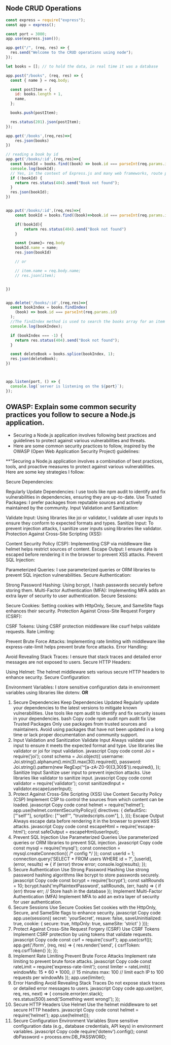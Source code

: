 ## Node CRUD Operations

```js
const express = require("express");
const app = express();

const port = 3000;
app.use(express.json());

app.get("/", (req, res) => {
  res.send("Welcome to the CRUD operations using node");
});

let books = []; // to hold the data, in real time it was a database

app.post("/books", (req, res) => {
  const { name } = req.body;

  const postItem = {
    id: books.length + 1,
    name,
  };

  books.push(postItem);

  res.status(201).json(postItem);
});

app.get('/books',(req,res)=>{
    res.json(books)
})

// reading a book by id
app.get('/books/:id',(req,res)=>{
  const bookId = books.find((book) => book.id === parseInt(req.params.id));
  console.log(bookId);
  // Yes, in the context of Express.js and many web frameworks, route parameters are always treated as strings. Even though the URL contains a number (e.g., GET /items/2), when this parameter is extracted by Express.js, it is handled as a string.
  if (!bookId) {
    return res.status(404).send("Book not found");
  }
  res.json(bookId);
})


app.put('/books/:id',(req,res)=>{
    const bookId = books.find((book)=>book.id === parseInt(req.params.id))

    if(!bookId){
        return res.status(404).send("Book not found")
    }

    const {name}= req.body
    bookId.name = name;
    res.json(bookId)

    // or 

    // item.name = req.body.name;
    // res.json(item);


})


app.delete('/books/:id',(req,res)=>{
  const bookIndex = books.findIndex(
    (book) => book.id === parseInt(req.params.id)
  );
  //The findIndex method is used to search the books array for an item with the matching id.
  console.log(bookIndex);

  if (bookIndex === -1) {
    return res.status(404).send("Book not found");
  }

  const deleteBook = books.splice(bookIndex, 1);
  res.json(deleteBook);
})



app.listen(port, () => {
  console.log(`server is listening on the ${port}`);
});

```

## OWASP: Explain some common security practices you follow to secure a Node.js application.

- Securing a Node.js application involves following best practices and guidelines to protect against various vulnerabilities and threats.
- Here are some common security practices to follow, inspired by the OWASP (Open Web Application Security Project) guidelines:


**"Securing a Node.js application involves a combination of best practices, tools, and proactive measures to protect against various vulnerabilities. Here are some key strategies I follow:

Secure Dependencies:

Regularly Update Dependencies: I use tools like npm audit to identify and fix vulnerabilities in dependencies, ensuring they are up-to-date.
Use Trusted Packages: I prefer packages from reputable sources and actively maintained by the community.
Input Validation and Sanitization:

Validate Input: Using libraries like joi or validator, I validate all user inputs to ensure they conform to expected formats and types.
Sanitize Input: To prevent injection attacks, I sanitize user inputs using libraries like validator.
Protection Against Cross-Site Scripting (XSS):

Content Security Policy (CSP): Implementing CSP via middleware like helmet helps restrict sources of content.
Escape Output: I ensure data is escaped before rendering it in the browser to prevent XSS attacks.
Prevent SQL Injection:

Parameterized Queries: I use parameterized queries or ORM libraries to prevent SQL injection vulnerabilities.
Secure Authentication:

Strong Password Hashing: Using bcrypt, I hash passwords securely before storing them.
Multi-Factor Authentication (MFA): Implementing MFA adds an extra layer of security to user authentication.
Secure Sessions:

Secure Cookies: Setting cookies with HttpOnly, Secure, and SameSite flags enhances their security.
Protection Against Cross-Site Request Forgery (CSRF):

CSRF Tokens: Using CSRF protection middleware like csurf helps validate requests.
Rate Limiting:

Prevent Brute Force Attacks: Implementing rate limiting with middleware like express-rate-limit helps prevent brute force attacks.
Error Handling:

Avoid Revealing Stack Traces: I ensure that stack traces and detailed error messages are not exposed to users.
Secure HTTP Headers:

Using Helmet: The helmet middleware sets various secure HTTP headers to enhance security.
Secure Configuration:

Environment Variables: I store sensitive configuration data in environment variables using libraries like dotenv.
        **OR**


1. Secure Dependencies
Keep Dependencies Updated
Regularly update your dependencies to the latest versions to mitigate known vulnerabilities.
Use tools like npm audit to identify and fix security issues in your dependencies.
bash
Copy code
npm audit
npm audit fix
Use Trusted Packages
Only use packages from trusted sources and maintainers.
Avoid using packages that have not been updated in a long time or lack proper documentation and community support.
2. Input Validation and Sanitization
Validate Input
Always validate user input to ensure it meets the expected format and type.
Use libraries like validator or joi for input validation.
javascript
Copy code
const Joi = require('joi');
const schema = Joi.object({
  username: Joi.string().alphanum().min(3).max(30).required(),
  password: Joi.string().pattern(new RegExp('^[a-zA-Z0-9]{3,30}$')).required(),
});
Sanitize Input
Sanitize user input to prevent injection attacks.
Use libraries like validator to sanitize input.
javascript
Copy code
const validator = require('validator');
const sanitizedInput = validator.escape(userInput);
3. Protect Against Cross-Site Scripting (XSS)
Use Content Security Policy (CSP)
Implement CSP to control the sources from which content can be loaded.
javascript
Copy code
const helmet = require('helmet');
app.use(helmet.contentSecurityPolicy({
  directives: {
    defaultSrc: ["'self'"],
    scriptSrc: ["'self'", "trustedscripts.com"],
  },
}));
Escape Output
Always escape data before rendering it in the browser to prevent XSS attacks.
javascript
Copy code
const escapeHtml = require('escape-html');
const safeOutput = escapeHtml(userInput);
4. Prevent SQL Injection
Use Parameterized Queries
Use parameterized queries or ORM libraries to prevent SQL injection.
javascript
Copy code
const mysql = require('mysql');
const connection = mysql.createConnection({ /* config */ });
const userId = 1;
connection.query('SELECT * FROM users WHERE id = ?', [userId], (error, results) => {
  if (error) throw error;
  console.log(results);
});
5. Secure Authentication
Use Strong Password Hashing
Use strong password hashing algorithms like bcrypt to store passwords securely.
javascript
Copy code
const bcrypt = require('bcrypt');
const saltRounds = 10;
bcrypt.hash('myPlaintextPassword', saltRounds, (err, hash) => {
  if (err) throw err;
  // Store hash in the database
});
Implement Multi-Factor Authentication (MFA)
Implement MFA to add an extra layer of security for user authentication.
6. Secure Sessions
Use Secure Cookies
Set cookies with the HttpOnly, Secure, and SameSite flags to enhance security.
javascript
Copy code
app.use(session({
  secret: 'yourSecret',
  resave: false,
  saveUninitialized: true,
  cookie: { secure: true, httpOnly: true, sameSite: 'strict' }
}));
7. Protect Against Cross-Site Request Forgery (CSRF)
Use CSRF Tokens
Implement CSRF protection by using tokens that validate requests.
javascript
Copy code
const csrf = require('csurf');
app.use(csrf());
app.get('/form', (req, res) => {
  res.render('send', { csrfToken: req.csrfToken() });
});
8. Implement Rate Limiting
Prevent Brute Force Attacks
Implement rate limiting to prevent brute force attacks.
javascript
Copy code
const rateLimit = require('express-rate-limit');
const limiter = rateLimit({
  windowMs: 15 * 60 * 1000, // 15 minutes
  max: 100 // limit each IP to 100 requests per windowMs
});
app.use(limiter);
9. Error Handling
Avoid Revealing Stack Traces
Do not expose stack traces or detailed error messages to users.
javascript
Copy code
app.use((err, req, res, next) => {
  console.error(err.stack);
  res.status(500).send('Something went wrong!');
});
10. Secure HTTP Headers
Use Helmet
Use the helmet middleware to set secure HTTP headers.
javascript
Copy code
const helmet = require('helmet');
app.use(helmet());
11. Secure Configuration
Environment Variables
Store sensitive configuration data (e.g., database credentials, API keys) in environment variables.
javascript
Copy code
require('dotenv').config();
const dbPassword = process.env.DB_PASSWORD;
